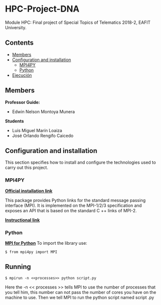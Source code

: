 # HPC-Project-DNA
Module HPC: Final project of Special Topics of Telematics 2018-2, EAFIT University.

## Contents

- [Members](#Members)
- [Configuration and installation](#Configuration-and-installation)
	- [MPI4PY](#MPI4PY)
	- [Python](#Python)
- [Ejecución](#Ejecución)

## Members

**Professor Guide:**
- Edwin Nelson Montoya Munera

**Students**
- Luis Miguel Marín Loaiza
- José Orlando Rengifo Caicedo


## Configuration and installation

This section specifies how to install and configure the technologies used to carry out this project.

### MPI4PY

[**Official installation link**](https://pypi.org/project/mpi4py/)

This package provides Python links for the standard message passing interface (MPI). It is implemented on the MPI-1/2/3 specification and exposes an API that is based on the standard C ++ links of MPI-2.




[**Instructional link**](https://rabernat.github.io/research_computing/parallel-programming-with-mpi-for-python.html)

### Python

[**MPI for Python**](https://mpi4py.readthedocs.io/en/stable/)
To import the library use:
~~~
$ from mpi4py import MPI
~~~

## Running


~~~
$ mpirun -n <<processes>> python script.py
~~~

Here the -n << processes >> tells MPI to use the number of processes that you tell him, this number can not pass the number of cores you have on the machine to use. Then we tell MPI to run the python script named script .py
<!--stackedit_data:
eyJoaXN0b3J5IjpbLTk2NTg4ODc1NywtMTk5MjYyNjU1LC0xND
I4MTMzNzEwLDIwMzU5NDM0MzYsLTk3NjkzNjk5OCwtODA3Nzgz
NSwtMTQ3MzM5MjAwLC0xODIwMDQ1ODEyLC05MzQ2ODYwMjUsLT
I2MDQ3MjM4MCwtOTE5NzkxNzY4LDEwMTU4ODMyMDVdfQ==
-->